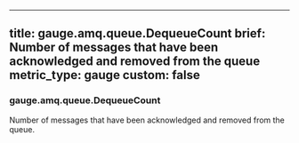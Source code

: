 
---
title: gauge.amq.queue.DequeueCount
brief: Number of messages that have been acknowledged and removed from the queue
metric_type: gauge
custom: false
---
### gauge.amq.queue.DequeueCount

Number of messages that have been acknowledged and removed from the queue.
